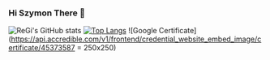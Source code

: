 ### Hi Szymon There 👋
![ReGi's GitHub stats](https://github-readme-stats.vercel.app/api?username=regi669&show_icons=true&theme=dracula)
[![Top Langs](https://github-readme-stats.vercel.app/api/top-langs/?username=regi669&layout=compact&theme=dracula)](https://github.com/anuraghazra/github-readme-stats)
![Google Certificate](https://api.accredible.com/v1/frontend/credential_website_embed_image/certificate/45373587 = 250x250)
